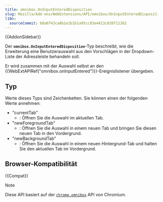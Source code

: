 ```yaml
---
title: omnibox.OnInputEnteredDisposition
slug: Mozilla/Add-ons/WebExtensions/API/omnibox/OnInputEnteredDisposition
l10n:
  sourceCommit: b8a0743ca8b1e1b1b1a95cc93a4413c020f11262
---
```


{{AddonSidebar}}

Der **`omnibox.OnInputEnteredDisposition`**-Typ beschreibt, wie die Erweiterung eine Benutzerauswahl aus den Vorschlägen in der Dropdown-Liste der Adressleiste behandeln soll.

Er wird zusammen mit der Auswahl selbst an den {{WebExtAPIRef("omnibox.onInputEntered")}}-Ereignislistener übergeben.

## Typ

Werte dieses Typs sind Zeichenketten. Sie können einen der folgenden Werte annehmen:

- "currentTab"
  - : Öffnen Sie die Auswahl im aktuellen Tab.
- "newForegroundTab"
  - : Öffnen Sie die Auswahl in einem neuen Tab und bringen Sie diesen neuen Tab in den Vordergrund.
- "newBackgroundTab"
  - : Öffnen Sie die Auswahl in einem neuen Hintergrund-Tab und halten Sie den aktuellen Tab im Vordergrund.

## Browser-Kompatibilität

{{Compat}}

> [!NOTE]
> Diese API basiert auf der [`chrome.omnibox`](https://developer.chrome.com/docs/extensions/reference/api/omnibox) API von Chromium.
